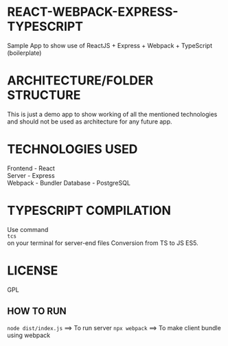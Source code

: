 # REACT-WEBPACK-EXPRESS-TYPESCRIPT
Sample App to show use of ReactJS + Express + Webpack + TypeScript (boilerplate)
  
# ARCHITECTURE/FOLDER STRUCTURE
This is just a demo app to show working of all the mentioned technologies and should not be used as architecture for any future app.  
  
# TECHNOLOGIES USED
Frontend - React  
Server - Express  
Webpack - Bundler 
Database - PostgreSQL  
 
# TYPESCRIPT COMPILATION
Use command   
```tcs```   
on your terminal for server-end files Conversion from TS to JS ES5.
  
# LICENSE
GPL
 
## HOW TO RUN
```node dist/index.js``` ==> To run server
```npx webpack``` ==> To make client bundle using webpack

